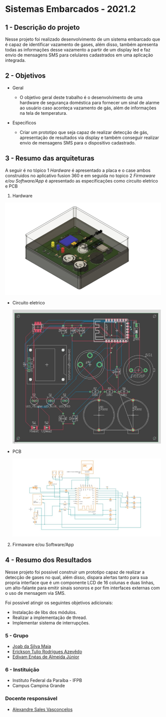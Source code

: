 # Sistemas Embarcados - 2021.2

## 1 - Descrição do projeto

Nesse projeto foi realizado desenvolvimento de um sistema embarcado que é capaz de identificar vazamento de gases, além disso, também apresenta todas as informações desse vazamento a partir de um display led e faz envio de mensagens SMS para celulares cadastrados em uma aplicação integrada.

## 2 - Objetivos

- Geral

  - O objetivo geral deste trabalho é o desenvolvimento de uma hardware de
segurança doméstica para fornecer um sinal de alarme ao usuário caso aconteça
vazamento de gás, além de informações na tela de temperatura.
- Especificos
  - Criar um prototipo que seja capaz de realizar detecção de gás, apresentação de resultados via display e também conseguir realizar envio de mensagens SMS para o dispositivo cadastrado.

## 3 - Resumo das arquiteturas

A seguir é no tópico 1 *Hardware* é apresentado a placa e o case ambos construidos no aplicativo fusion 360 e em seguida no topico 2 *Firmaware e/ou Software/App* é apresentado as especificações como circuito eletrico e PCB

1. Hardware

  ![Placa e Case completo](https://github.com/Erickson-Eng/sistemas-embarcados/blob/main/hardware/Placa%20e%20case.jpeg)

- Circuito eletrico


  ![foto](https://github.com/Erickson-Eng/sistemas-embarcados/blob/main/hardware/Foto2.jpeg)
  
- PCB

  ![foto 2](https://github.com/Erickson-Eng/sistemas-embarcados/blob/main/hardware/Foto1.jpeg)

  
2. Firmaware e/ou Software/App



## 4 - Resumo dos Resultados

Nesse projeto foi possivel construir um prototipo capaz de realizar a detecção de gases no qual, além disso, dispara alertas tanto para sua propria interface que é um componente LCD de 16 colunas e duas linhas, um alto-falante para emitir sinais sonoros e por fim interfaces externas com o uso de mensagem via SMS.

Foi possivel atingir os seguintes objetivos adicionais:

- Instalação de libs dos módulos.
- Realizar a implementação de thread.
- Implementar sistema de interrupções.

### 5 - Grupo

- [Joab da Silva Maia](https://github.com/JoabMaia)
- [Erickson Tulio Rodrigues Azevêdo](https://github.com/Erickson-Eng)
- [Edivam Enéas de Almeida Júnior](https://github.com/venzel)

### 6 - Instituição

- Instituto Federal da Paraíba - IFPB
- Campus Campina Grande

### Docente responsável

- [Alexandre Sales Vasconcelos](https://github.com/alexandresvifpb)